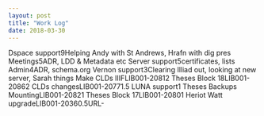 ```yaml
---
layout: post
title: "Work Log"
date: 2018-03-30
---
```

<tr><td>Dspace support</td><td></td><td>9</td><td>Helping Andy with St Andrews, Hrafn with dig pres</td></tr>
<tr><td>Meetings</td><td></td><td>5</td><td>ADR, LDD & Metadata etc</td></tr>
<tr><td>Server support</td><td></td><td>5</td><td>certificates, lists</td></tr>
<tr><td>Admin</td><td></td><td>4</td><td>ADR, schema.org</td></tr>
<tr><td>Vernon support</td><td></td><td>3</td><td>Clearing Illiad out, looking at new server, Sarah things</td></tr>
<tr><td>Make CLDs IIIF</td><td>LIB001-2081</td><td>2</td><td></td></tr>
<tr><td>Theses Block 18</td><td>LIB001-2086</td><td>2</td><td></td></tr>
<tr><td>CLDs changes</td><td>LIB001-2077</td><td>1.5</td><td></td></tr>
<tr><td>LUNA support</td><td></td><td>1</td><td></td></tr>
<tr><td>Theses Backups Mounting</td><td>LIB001-2082</td><td>1</td><td></td></tr>
<tr><td>Theses Block 17</td><td>LIB001-2080</td><td>1</td><td></td></tr>
<tr><td>Heriot Watt upgrade</td><td>LIB001-2036</td><td>0.5</td><td>URL</td></tr>-
